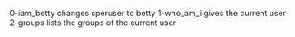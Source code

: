 0-iam_betty changes speruser to betty
1-who_am_i gives the current user
2-groups lists the groups of the current user

